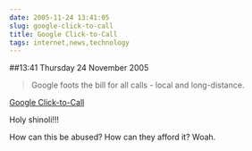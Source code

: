 ```yaml
---
date: 2005-11-24 13:41:05
slug: google-click-to-call
title: Google Click-to-Call
tags: internet,news,technology
---
```


##13:41 Thursday 24 November 2005

> Google foots the bill for all calls - local and long-distance.

[Google Click-to-Call](http://www.google.com/help/faq_clicktocall.html)

Holy shinoli!!!

  
How can this be abused? How can they afford it? Woah.  

